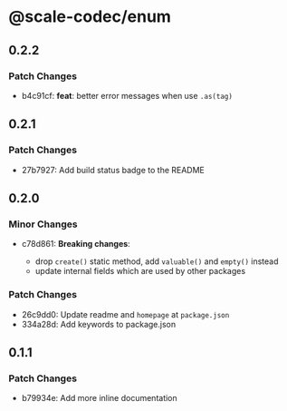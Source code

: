 # @scale-codec/enum

## 0.2.2

### Patch Changes

-   b4c91cf: **feat**: better error messages when use `.as(tag)`

## 0.2.1

### Patch Changes

-   27b7927: Add build status badge to the README

## 0.2.0

### Minor Changes

-   c78d861: **Breaking changes**:

    -   drop `create()` static method, add `valuable()` and `empty()` instead
    -   update internal fields which are used by other packages

### Patch Changes

-   26c9dd0: Update readme and `homepage` at `package.json`
-   334a28d: Add keywords to package.json

## 0.1.1

### Patch Changes

-   b79934e: Add more inline documentation
